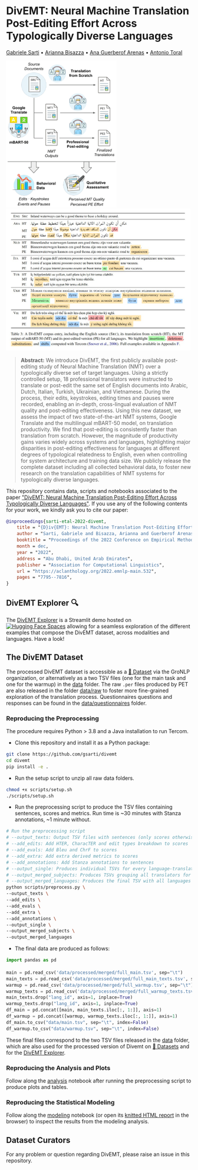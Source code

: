 # DivEMT: Neural Machine Translation Post-Editing Effort Across Typologically Diverse Languages

[Gabriele Sarti](https://gsarti.com) • [Arianna Bisazza](https://www.cs.rug.nl/~bisazza/) • [Ana Guerberof Arenas](https://scholar.google.com/citations?user=i6bqaTsAAAAJ) • [Antonio Toral](https://antoniotor.al/)

<p float="left">
    <img src="img/divemt.png" alt="DivEMT annotation pipeline" width="300"/>
    <img src="img/examples.jpeg" alt="DivEMT annotation pipeline" width="500"/>
</p>

> **Abstract:** We introduce DivEMT, the first publicly available post-editing study of Neural Machine Translation (NMT) over a typologically diverse set of target languages. Using a strictly controlled setup, 18 professional translators were instructed to translate or post-edit the same set of English documents into Arabic, Dutch, Italian, Turkish, Ukrainian, and Vietnamese. During the process, their edits, keystrokes, editing times and pauses were recorded, enabling an in-depth, cross-lingual evaluation of NMT quality and post-editing effectiveness. Using this new dataset, we assess the impact of two state-of-the-art NMT systems, Google Translate and the multilingual mBART-50 model, on translation productivity. We find that post-editing is consistently faster than translation from scratch. However, the magnitude of productivity gains varies widely across systems and languages, highlighting major disparities in post-editing effectiveness for languages at different degrees of typological relatedness to English, even when controlling for system architecture and training data size. We publicly release the complete dataset including all collected behavioral data, to foster new research on the translation capabilities of NMT systems for typologically diverse languages.

This repository contains data, scripts and notebooks associated to the paper ["DivEMT: Neural Machine Translation Post-Editing Effort Across Typologically Diverse Languages"](https://arxiv.org/abs/2205.12215). If you use any of the following contents for your work, we kindly ask you to cite our paper:

```bibtex
@inproceedings{sarti-etal-2022-divemt,
    title = "{D}iv{EMT}: Neural Machine Translation Post-Editing Effort Across Typologically Diverse Languages",
    author = "Sarti, Gabriele and Bisazza, Arianna and Guerberof Arenas, Ana and Toral, Antonio",
    booktitle = "Proceedings of the 2022 Conference on Empirical Methods in Natural Language Processing",
    month = dec,
    year = "2022",
    address = "Abu Dhabi, United Arab Emirates",
    publisher = "Association for Computational Linguistics",
    url = "https://aclanthology.org/2022.emnlp-main.532",
    pages = "7795--7816",
}
```


## DivEMT Explorer :mag:

The [DivEMT Explorer](https://huggingface.co/spaces/GroNLP/divemt_explorer) is a Streamlit demo hosted on [![Hugging Face Spaces](https://img.shields.io/badge/%F0%9F%A4%97%20Hugging%20Face-Spaces-blue)](https://huggingface.co/spaces/GroNLP/divemt_explorer) allowing for a seamless exploration of the different examples that compose the DivEMT dataset, across modalities and languages. Have a look!

## The DivEMT Dataset

The processed DivEMT dataset is accessible as a [🤗 Dataset](https://huggingface.co/datasets/GroNLP/divemt) via the GroNLP organization, or alternatively as a two TSV files (one for the main task and one for the warmup) in the [data](data/) folder. The raw `.per` files produced by PET are also released in the folder [data/raw](data/raw) to foster more fine-grained exploration of the translation process. Questionnaires questions and responses can be found in the [data/questionnaires](data/questionnaires) folder.

### Reproducing the Preprocessing

The procedure requires Python > 3.8 and a Java installation to run Tercom.

- Clone this repository and install it as a Python package:

```bash
git clone https://github.com/gsarti/divemt
cd divemt
pip install -e .
```

- Run the setup script to unzip all raw data folders.

```bash
chmod +x scripts/setup.sh
./scripts/setup.sh
```

- Run the preprocessing script to produce the TSV files containing sentences, scores and metrics. Run time is ~30 minutes with Stanza annotations, ~1 minute without.

```bash
# Run the preprocessing script
# --output_texts: Output TSV files with sentences (only scores otherwise)
# --add_edits: Add HTER, CharacTER and edit types breakdown to scores
# --add_evals: Add Bleu and ChrF to scores
# --add_extra: Add extra derived metrics to scores
# --add_annotations: Add Stanza annotations to sentences
# --output_single: Produces individual TSVs for every language-translator pair in the respective language folders
# --output_merged_subjects: Produces TSVs grouping all translators for every given language
# --output_merged_languages: Produces the final TSV with all languages and translators
python scripts/preprocess.py \
--output_texts \
--add_edits \
--add_evals \
--add_extra \
--add_annotations \
--output_single \
--output_merged_subjects \
--output_merged_languages
```

- The final data are produced as follows:

```python
import pandas as pd

main = pd.read_csv('data/processed/merged/full_main.tsv', sep="\t")
main_texts = pd.read_csv('data/processed/merged/full_main_texts.tsv', sep="\t")
warmup = pd.read_csv('data/processed/merged/full_warmup.tsv', sep="\t")
warmup_texts = pd.read_csv('data/processed/merged/full_warmup_texts.tsv', sep="\t")
main_texts.drop("lang_id", axis=1, inplace=True)
warmup_texts.drop("lang_id", axis=1, inplace=True)
df_main = pd.concat([main, main_texts.iloc[:, 1:]], axis=1)
df_warmup = pd.concat([warmup, warmup_texts.iloc[:, 1:]], axis=1)
df_main.to_csv("data/main.tsv", sep="\t", index=False)
df_warmup.to_csv("data/warmup.tsv", sep="\t", index=False)
```

These final files correspond to the two TSV files released in the [data](data/) folder, which are also used for the processed version of Divemt on [🤗 Datasets](https://huggingface.co/datasets/GroNLP/divemt) and for the [DivEMT Explorer](https://huggingface.co/spaces/GroNLP/divemt_explorer).

### Reproducing the Analysis and Plots

Follow along the [analysis](notebooks/analysis.ipynb) notebook after running the preprocessing script to produce plots and tables.

### Reproducing the Statistical Modeling

Follow along the [modeling](notebooks/modeling.Rmd) notebook (or open its [knitted HTML report](reports/modeling.html) in the browser) to inspect the results from the modeling analysis.


## Dataset Curators

For any problem or question regarding DivEMT, please raise an issue in this repository.

